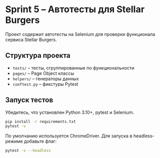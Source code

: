 # Sprint 5 – Автотесты для Stellar Burgers

Проект содержит автотесты на Selenium для проверки функционала сервиса Stellar Burgers.

## Структура проекта
- `tests/` – тесты, сгруппированные по функциональности
- `pages/` – Page Object классы
- `helpers/` – генераторы данных
- `conftest.py` – фикстуры Pytest

## Запуск тестов
Убедитесь, что установлен Python 3.10+, pytest и Selenium.

```bash
pip install -r requirements.txt
pytest -v
```

По умолчанию используется ChromeDriver. Для запуска в headless-режиме добавьте флаг:
```bash
pytest -v --headless
```
